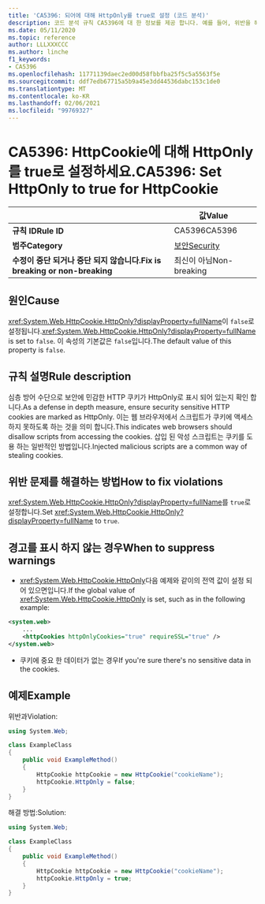 ```yaml
---
title: 'CA5396: 되어에 대해 HttpOnly를 true로 설정 (코드 분석)'
description: 코드 분석 규칙 CA5396에 대 한 정보를 제공 합니다. 예를 들어, 위반을 해결 하는 방법, 위반 하는 경우를 포함 합니다.
ms.date: 05/11/2020
ms.topic: reference
author: LLLXXXCCC
ms.author: linche
f1_keywords:
- CA5396
ms.openlocfilehash: 11771139daec2ed00d58fbbfba25f5c5a5563f5e
ms.sourcegitcommit: ddf7edb67715a5b9a45e3dd44536dabc153c1de0
ms.translationtype: MT
ms.contentlocale: ko-KR
ms.lasthandoff: 02/06/2021
ms.locfileid: "99769327"
---
```

# <a name="ca5396-set-httponly-to-true-for-httpcookie"></a><span data-ttu-id="19c1d-103">CA5396: HttpCookie에 대해 HttpOnly를 true로 설정하세요.</span><span class="sxs-lookup"><span data-stu-id="19c1d-103">CA5396: Set HttpOnly to true for HttpCookie</span></span>

| | <span data-ttu-id="19c1d-104">값</span><span class="sxs-lookup"><span data-stu-id="19c1d-104">Value</span></span> |
|-|-|
| <span data-ttu-id="19c1d-105">**규칙 ID**</span><span class="sxs-lookup"><span data-stu-id="19c1d-105">**Rule ID**</span></span> |<span data-ttu-id="19c1d-106">CA5396</span><span class="sxs-lookup"><span data-stu-id="19c1d-106">CA5396</span></span>|
| <span data-ttu-id="19c1d-107">**범주**</span><span class="sxs-lookup"><span data-stu-id="19c1d-107">**Category**</span></span> |[<span data-ttu-id="19c1d-108">보안</span><span class="sxs-lookup"><span data-stu-id="19c1d-108">Security</span></span>](security-warnings.md)|
| <span data-ttu-id="19c1d-109">**수정이 중단 되거나 중단 되지 않습니다.**</span><span class="sxs-lookup"><span data-stu-id="19c1d-109">**Fix is breaking or non-breaking**</span></span> |<span data-ttu-id="19c1d-110">최신이 아님</span><span class="sxs-lookup"><span data-stu-id="19c1d-110">Non-breaking</span></span>|

## <a name="cause"></a><span data-ttu-id="19c1d-111">원인</span><span class="sxs-lookup"><span data-stu-id="19c1d-111">Cause</span></span>

<span data-ttu-id="19c1d-112"><xref:System.Web.HttpCookie.HttpOnly?displayProperty=fullName>이 `false`로 설정됩니다.</span><span class="sxs-lookup"><span data-stu-id="19c1d-112"><xref:System.Web.HttpCookie.HttpOnly?displayProperty=fullName> is set to `false`.</span></span> <span data-ttu-id="19c1d-113">이 속성의 기본값은 `false`입니다.</span><span class="sxs-lookup"><span data-stu-id="19c1d-113">The default value of this property is `false`.</span></span>

## <a name="rule-description"></a><span data-ttu-id="19c1d-114">규칙 설명</span><span class="sxs-lookup"><span data-stu-id="19c1d-114">Rule description</span></span>

<span data-ttu-id="19c1d-115">심층 방어 수단으로 보안에 민감한 HTTP 쿠키가 HttpOnly로 표시 되어 있는지 확인 합니다.</span><span class="sxs-lookup"><span data-stu-id="19c1d-115">As a defense in depth measure, ensure security sensitive HTTP cookies are marked as HttpOnly.</span></span> <span data-ttu-id="19c1d-116">이는 웹 브라우저에서 스크립트가 쿠키에 액세스 하지 못하도록 하는 것을 의미 합니다.</span><span class="sxs-lookup"><span data-stu-id="19c1d-116">This indicates web browsers should disallow scripts from accessing the cookies.</span></span> <span data-ttu-id="19c1d-117">삽입 된 악성 스크립트는 쿠키를 도용 하는 일반적인 방법입니다.</span><span class="sxs-lookup"><span data-stu-id="19c1d-117">Injected malicious scripts are a common way of stealing cookies.</span></span>

## <a name="how-to-fix-violations"></a><span data-ttu-id="19c1d-118">위반 문제를 해결하는 방법</span><span class="sxs-lookup"><span data-stu-id="19c1d-118">How to fix violations</span></span>

<span data-ttu-id="19c1d-119"><xref:System.Web.HttpCookie.HttpOnly?displayProperty=fullName>를 `true`로 설정합니다.</span><span class="sxs-lookup"><span data-stu-id="19c1d-119">Set <xref:System.Web.HttpCookie.HttpOnly?displayProperty=fullName> to `true`.</span></span>

## <a name="when-to-suppress-warnings"></a><span data-ttu-id="19c1d-120">경고를 표시 하지 않는 경우</span><span class="sxs-lookup"><span data-stu-id="19c1d-120">When to suppress warnings</span></span>

- <span data-ttu-id="19c1d-121"><xref:System.Web.HttpCookie.HttpOnly>다음 예제와 같이의 전역 값이 설정 되어 있으면입니다.</span><span class="sxs-lookup"><span data-stu-id="19c1d-121">If the global value of <xref:System.Web.HttpCookie.HttpOnly> is set,  such as in the following example:</span></span>

```xml
<system.web>
    ...
    <httpCookies httpOnlyCookies="true" requireSSL="true" />
</system.web>
```

- <span data-ttu-id="19c1d-122">쿠키에 중요 한 데이터가 없는 경우</span><span class="sxs-lookup"><span data-stu-id="19c1d-122">If you're sure there's no sensitive data in the cookies.</span></span>

## <a name="example"></a><span data-ttu-id="19c1d-123">예제</span><span class="sxs-lookup"><span data-stu-id="19c1d-123">Example</span></span>

<span data-ttu-id="19c1d-124">위반과</span><span class="sxs-lookup"><span data-stu-id="19c1d-124">Violation:</span></span>

```csharp
using System.Web;

class ExampleClass
{
    public void ExampleMethod()
    {
        HttpCookie httpCookie = new HttpCookie("cookieName");
        httpCookie.HttpOnly = false;
    }
}
```

<span data-ttu-id="19c1d-125">해결 방법:</span><span class="sxs-lookup"><span data-stu-id="19c1d-125">Solution:</span></span>

```csharp
using System.Web;

class ExampleClass
{
    public void ExampleMethod()
    {
        HttpCookie httpCookie = new HttpCookie("cookieName");
        httpCookie.HttpOnly = true;
    }
}
```
